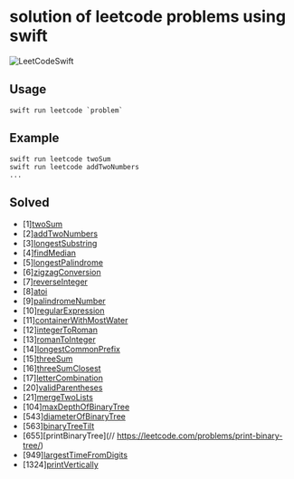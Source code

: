 # solution of leetcode problems using swift 

![LeetCodeSwift](https://github.com/JerryChu/leetcode_swift/workflows/LeetCodeSwift/badge.svg)

## Usage
    swift run leetcode `problem`

## Example
    swift run leetcode twoSum
    swift run leetcode addTwoNumbers
    ...

## Solved
- [1][twoSum](https://leetcode.com/problems/two-sum/description/)
- [2][addTwoNumbers](https://leetcode.com/problems/add-two-numbers/description/)
- [3][longestSubstring](https://leetcode.com/problems/longest-substring-without-repeating-characters/description/)  
- [4][findMedian](https://leetcode.com/problems/median-of-two-sorted-arrays/description/)
- [5][longestPalindrome](https://leetcode.com/problems/longest-palindromic-substring/description/)
- [6][zigzagConversion](https://leetcode.com/problems/zigzag-conversion/description/)
- [7][reverseInteger](https://leetcode.com/problems/reverse-integer/description/)
- [8][atoi](https://leetcode.com/problems/string-to-integer-atoi/description/)
- [9][palindromeNumber](https://leetcode.com/problems/palindrome-number/description/)
- [10][regularExpression](https://leetcode.com/problems/regular-expression-matching/description/)
- [11][containerWithMostWater](https://leetcode.com/problems/container-with-most-water/description/)
- [12][integerToRoman](https://leetcode.com/problems/integer-to-roman/description/)
- [13][romanToInteger](https://leetcode.com/problems/roman-to-integer/description/)
- [14][longestCommonPrefix](https://leetcode.com/problems/longest-common-prefix/description/)
- [15][threeSum](https://leetcode.com/problems/3sum/description/)
- [16][threeSumClosest](https://leetcode.com/problems/3sum-closest/)
- [17][letterCombination](https://leetcode.com/problems/letter-combinations-of-a-phone-number/description/)
- [20][validParentheses](https://leetcode.com/problems/valid-parentheses/description/)
- [21][mergeTwoLists](https://leetcode.com/problems/merge-two-sorted-lists/)
- [104][maxDepthOfBinaryTree](https://leetcode.com/problems/maximum-depth-of-binary-tree/)
- [543][diameterOfBinaryTree](https://leetcode.com/problems/diameter-of-binary-tree/)
- [563][binaryTreeTilt](https://leetcode.com/problems/binary-tree-tilt/)
- [655][printBinaryTree](// https://leetcode.com/problems/print-binary-tree/)
- [949][largestTimeFromDigits](https://leetcode.com/problems/largest-time-for-given-digits/)
- [1324][printVertically](https://leetcode.com/problems/print-words-vertically/)
